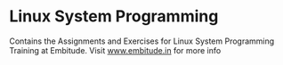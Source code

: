 # Linux System Programming

Contains the Assignments and Exercises for Linux System Programming Training at Embitude. Visit www.embitude.in for more info
